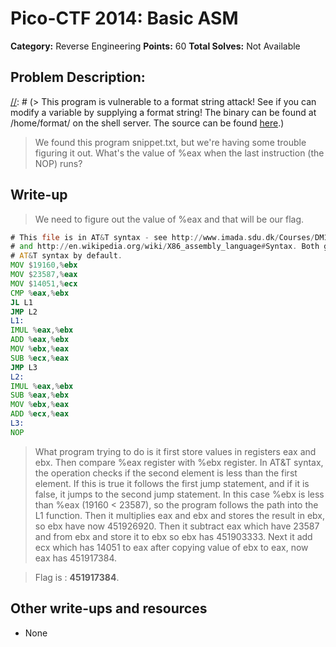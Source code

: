# Pico-CTF 2014: Basic ASM

**Category:** Reverse Engineering
**Points:** 60
**Total Solves:** Not Available
## Problem Description:

[//]: # (> This program is vulnerable to a format string attack! See if you can modify a variable by supplying a format string! The binary can be found at /home/format/ on the shell server. The source can be found [here](format.c).)
> We found this program snippet.txt, but we're having some trouble figuring it out. What's the value of %eax when the last instruction (the NOP) runs?

## Write-up
[//]: # (> Your write up goes here.)
> We need to figure out the value of %eax and that will be our flag.

```asm
# This file is in AT&T syntax - see http://www.imada.sdu.dk/Courses/DM18/Litteratur/IntelnATT.htm
# and http://en.wikipedia.org/wiki/X86_assembly_language#Syntax. Both gdb and objdump produce
# AT&T syntax by default.
MOV $19160,%ebx
MOV $23587,%eax
MOV $14051,%ecx
CMP %eax,%ebx
JL L1
JMP L2
L1:
IMUL %eax,%ebx
ADD %eax,%ebx
MOV %ebx,%eax
SUB %ecx,%eax
JMP L3
L2:
IMUL %eax,%ebx
SUB %eax,%ebx
MOV %ebx,%eax
ADD %ecx,%eax
L3:
NOP
```
> What program trying to do is it first store values in registers eax and ebx. Then compare %eax register with %ebx register.
In AT&T syntax, the operation checks if the second element is less than the first element. 
If this is true it follows the first jump statement, and if it is false, it jumps to the second jump statement. 
In this case %ebx is less than %eax (19160 < 23587), so the program follows the path into the L1 function. 
Then it multiplies eax and ebx and stores the result in ebx, so ebx have now 451926920.
Then it subtract eax which have 23587 and from ebx and store it to ebx so ebx has 451903333.
Next it add ecx which has 14051 to eax after copying value of ebx to eax, now eax has 451917384.

> Flag is : **451917384**.

## Other write-ups and resources

* None
